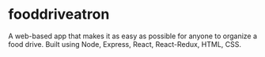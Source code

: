 # fooddriveatron
A web-based app that makes it as easy as possible for anyone to organize a food drive. Built using Node, Express, React, React-Redux, HTML, CSS.
